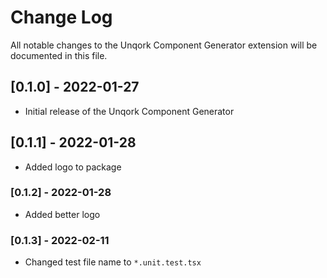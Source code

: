 # Change Log

All notable changes to the Unqork Component Generator extension will be documented in this file.

## [0.1.0] - 2022-01-27

- Initial release of the Unqork Component Generator

## [0.1.1] - 2022-01-28

- Added logo to package

### [0.1.2] - 2022-01-28

- Added better logo

### [0.1.3] - 2022-02-11

- Changed test file name to `*.unit.test.tsx`